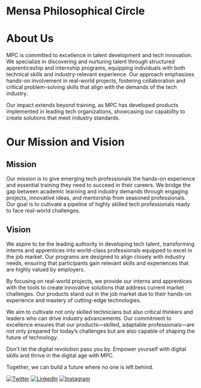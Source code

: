 # Mensa Philosophical Circle

# About Us

MPC is committed to excellence in talent development and tech innovation. We specialize in discovering and nurturing talent through structured apprenticeship and internship programs, equipping individuals with both technical skills and industry-relevant experience. Our approach emphasizes hands-on involvement in real-world projects, fostering collaboration and critical problem-solving skills that align with the demands of the tech industry.

Our impact extends beyond training, as MPC has developed products implemented in leading tech organizations, showcasing our capability to create solutions that meet industry standards.


# Our Mission and Vision

## **Mission**
Our mission is to give emerging tech professionals the hands-on experience and essential training they need to succeed in their careers. We bridge the gap between academic learning and industry demands through engaging projects, innovative ideas, and mentorship from seasoned professionals. Our goal is to cultivate a pipeline of highly skilled tech professionals ready to face real-world challenges.

## **Vision**
We aspire to be the leading authority in developing tech talent, transforming interns and apprentices into world-class professionals equipped to excel in the job market. Our programs are designed to align closely with industry needs, ensuring that participants gain relevant skills and experiences that are highly valued by employers.

By focusing on real-world projects, we provide our interns and apprentices with the tools to create innovative solutions that address current market challenges. Our products stand out in the job market due to their hands-on experience and mastery of cutting-edge technologies. 

We aim to cultivate not only skilled technicians but also critical thinkers and leaders who can drive industry advancements. Our commitment to excellence ensures that our products—skilled, adaptable professionals—are not only prepared for today’s challenges but are also capable of shaping the future of technology.

 
Don't let the digital revolution pass you by. Empower yourself with digital skills and thrive in the digital age with MPC. 

Together, we can build a future where no one is left behind.


[![Twitter](https://img.shields.io/badge/Twitter-MPC-blue.svg)](https://twitter.com/mpcircle)
[![LinkedIn](https://img.shields.io/badge/LinkedIn-MPC-blue.svg)](https://www.linkedin.com/company/mensaphilosophicalcircle)
[![Instagram](https://img.shields.io/badge/Instagram-MPC-blue.svg)](https://instagram.com/mensaphilosophicalcircle)

